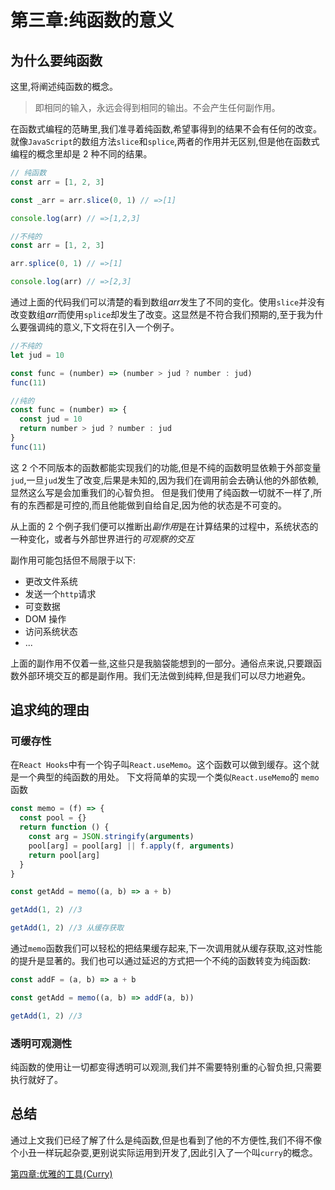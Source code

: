 # 第三章:纯函数的意义

## 为什么要纯函数

这里,将阐述纯函数的概念。

> 即相同的输入，永远会得到相同的输出。不会产生任何副作用。

在函数式编程的范畴里,我们准寻着纯函数,希望事得到的结果不会有任何的改变。就像`JavaScript`的数组方法`slice`和`splice`,两者的作用并无区别,但是他在函数式编程的概念里却是 2 种不同的结果。

```javascript
// 纯函数
const arr = [1, 2, 3]

const _arr = arr.slice(0, 1) // =>[1]

console.log(arr) // =>[1,2,3]
```

```javascript
//不纯的
const arr = [1, 2, 3]

arr.splice(0, 1) // =>[1]

console.log(arr) // =>[2,3]
```

通过上面的代码我们可以清楚的看到数组*arr*发生了不同的变化。使用`slice`并没有改变数组*arr*而使用`splice`却发生了改变。这显然是不符合我们预期的,至于我为什么要强调纯的意义,下文将在引入一个例子。

```javascript
//不纯的
let jud = 10

const func = (number) => (number > jud ? number : jud)
func(11)

//纯的
const func = (number) => {
  const jud = 10
  return number > jud ? number : jud
}
func(11)
```

这 2 个不同版本的函数都能实现我们的功能,但是不纯的函数明显依赖于外部变量`jud`,一旦`jud`发生了改变,后果是未知的,因为我们在调用前会去确认他的外部依赖,显然这么写是会加重我们的心智负担。
但是我们使用了纯函数一切就不一样了,所有的东西都是可控的,而且他能做到自给自足,因为他的状态是不可变的。

从上面的 2 个例子我们便可以推断出*副作用*是在计算结果的过程中，系统状态的一种变化，或者与外部世界进行的*可观察的交互*

副作用可能包括但不局限于以下:

- 更改文件系统
- 发送一个`http`请求
- 可变数据
- DOM 操作
- 访问系统状态
- ...

上面的副作用不仅着一些,这些只是我脑袋能想到的一部分。通俗点来说,只要跟函数外部环境交互的都是副作用。我们无法做到纯粹,但是我们可以尽力地避免。

## 追求纯的理由

### 可缓存性

在`React Hooks`中有一个钩子叫`React.useMemo`。这个函数可以做到缓存。这个就是一个典型的纯函数的用处。
下文将简单的实现一个类似`React.useMemo`的 `memo` 函数

```javascript
const memo = (f) => {
  const pool = {}
  return function () {
    const arg = JSON.stringify(arguments)
    pool[arg] = pool[arg] || f.apply(f, arguments)
    return pool[arg]
  }
}

const getAdd = memo((a, b) => a + b)

getAdd(1, 2) //3

getAdd(1, 2) //3 从缓存获取
```

通过`memo`函数我们可以轻松的把结果缓存起来,下一次调用就从缓存获取,这对性能的提升是显著的。我们也可以通过延迟的方式把一个不纯的函数转变为纯函数:

```javascript
const addF = (a, b) => a + b

const getAdd = memo((a, b) => addF(a, b))

getAdd(1, 2) //3
```

### 透明可观测性

纯函数的使用让一切都变得透明可以观测,我们并不需要特别重的心智负担,只需要执行就好了。

## 总结

通过上文我们已经了解了什么是纯函数,但是也看到了他的不方便性,我们不得不像个小丑一样玩起杂耍,更别说实际运用到开发了,因此引入了一个叫`curry`的概念。

[第四章:优雅的工具(Curry)](优雅的函数-柯里化.md)
